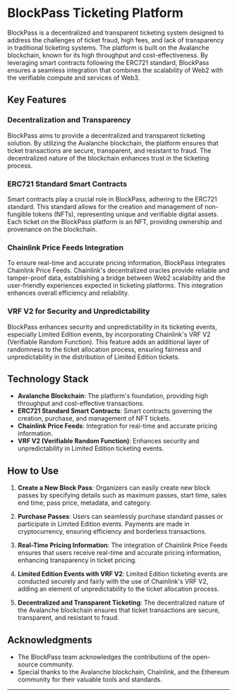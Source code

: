 # BlockPass Ticketing Platform

BlockPass is a decentralized and transparent ticketing system designed to address the challenges of ticket fraud, high fees, and lack of transparency in traditional ticketing systems. The platform is built on the Avalanche blockchain, known for its high throughput and cost-effectiveness. By leveraging smart contracts following the ERC721 standard, BlockPass ensures a seamless integration that combines the scalability of Web2 with the verifiable compute and services of Web3.

## Key Features

### Decentralization and Transparency

BlockPass aims to provide a decentralized and transparent ticketing solution. By utilizing the Avalanche blockchain, the platform ensures that ticket transactions are secure, transparent, and resistant to fraud. The decentralized nature of the blockchain enhances trust in the ticketing process.

### ERC721 Standard Smart Contracts

Smart contracts play a crucial role in BlockPass, adhering to the ERC721 standard. This standard allows for the creation and management of non-fungible tokens (NFTs), representing unique and verifiable digital assets. Each ticket on the BlockPass platform is an NFT, providing ownership and provenance on the blockchain.

### Chainlink Price Feeds Integration

To ensure real-time and accurate pricing information, BlockPass integrates Chainlink Price Feeds. Chainlink's decentralized oracles provide reliable and tamper-proof data, establishing a bridge between Web2 scalability and the user-friendly experiences expected in ticketing platforms. This integration enhances overall efficiency and reliability.

### VRF V2 for Security and Unpredictability

BlockPass enhances security and unpredictability in its ticketing events, especially Limited Edition events, by incorporating Chainlink's VRF V2 (Verifiable Random Function). This feature adds an additional layer of randomness to the ticket allocation process, ensuring fairness and unpredictability in the distribution of Limited Edition tickets.

## Technology Stack

- **Avalanche Blockchain**: The platform's foundation, providing high throughput and cost-effective transactions.
- **ERC721 Standard Smart Contracts**: Smart contracts governing the creation, purchase, and management of NFT tickets.
- **Chainlink Price Feeds**: Integration for real-time and accurate pricing information.
- **VRF V2 (Verifiable Random Function)**: Enhances security and unpredictability in Limited Edition ticketing events.

## How to Use

1. **Create a New Block Pass**: Organizers can easily create new block passes by specifying details such as maximum passes, start time, sales end time, pass price, metadata, and category.

2. **Purchase Passes**: Users can seamlessly purchase standard passes or participate in Limited Edition events. Payments are made in cryptocurrency, ensuring efficiency and borderless transactions.

3. **Real-Time Pricing Information**: The integration of Chainlink Price Feeds ensures that users receive real-time and accurate pricing information, enhancing transparency in ticket pricing.

4. **Limited Edition Events with VRF V2**: Limited Edition ticketing events are conducted securely and fairly with the use of Chainlink's VRF V2, adding an element of unpredictability to the ticket allocation process.

5. **Decentralized and Transparent Ticketing**: The decentralized nature of the Avalanche blockchain ensures that ticket transactions are secure, transparent, and resistant to fraud.

## Acknowledgments

- The BlockPass team acknowledges the contributions of the open-source community.
- Special thanks to the Avalanche blockchain, Chainlink, and the Ethereum community for their valuable tools and standards.

---
